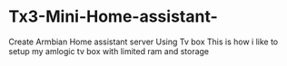 # Tx3-Mini-Home-assistant-
Create Armbian Home assistant server Using Tv box 
This is how i like to setup my amlogic tv box with limited ram and storage

